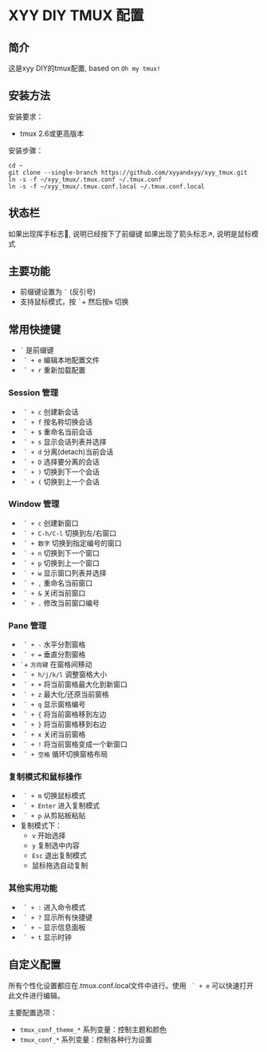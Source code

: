 #  XYY DIY TMUX 配置

## 简介

这是xyy DIY的tmux配置, based on `Oh my tmux!`

## 安装方法

安装要求：
- tmux 2.6或更高版本


安装步骤：

```
cd ~
git clone --single-branch https://github.com/xyyandxyy/xyy_tmux.git
ln -s -f ~/xyy_tmux/.tmux.conf ~/.tmux.conf
ln -s -f ~/xyy_tmux/.tmux.conf.local ~/.tmux.conf.local
```

## 状态栏
如果出现挥手标志👋, 说明已经按下了前缀键
如果出现了箭头标志↗, 说明是鼠标模式


## 主要功能

- 前缀键设置为 `` ` `` (反引号)
- 支持鼠标模式，按 `` ` ``+ 然后按``m`` 切换

## 常用快捷键

- `` ` `` 是前缀键
- `` ` + e`` 编辑本地配置文件
- `` ` + r`` 重新加载配置

### Session 管理
- `` ` + c`` 创建新会话
- `` ` + f`` 按名称切换会话
- `` ` + $`` 重命名当前会话
- `` ` + s`` 显示会话列表并选择
- `` ` + d`` 分离(detach)当前会话
- `` ` + D`` 选择要分离的会话
- `` ` + )`` 切换到下一个会话
- `` ` + (`` 切换到上一个会话

### Window 管理
- `` ` + c`` 创建新窗口
- `` ` + C-h/C-l`` 切换到左/右窗口
- `` ` + 数字`` 切换到指定编号的窗口
- `` ` + n`` 切换到下一个窗口
- `` ` + p`` 切换到上一个窗口
- `` ` + w`` 显示窗口列表并选择
- `` ` + ,`` 重命名当前窗口
- `` ` + &`` 关闭当前窗口
- `` ` + .`` 修改当前窗口编号

### Pane 管理
- `` ` + -`` 水平分割窗格
- `` ` + =`` 垂直分割窗格
- `` ` ``+ ``方向键`` 在窗格间移动
- `` ` + h/j/k/l`` 调整窗格大小
- `` ` + +`` 将当前窗格最大化到新窗口
- `` ` + z`` 最大化/还原当前窗格
- `` ` + q`` 显示窗格编号
- `` ` + {`` 将当前窗格移到左边
- `` ` + }`` 将当前窗格移到右边
- `` ` + x`` 关闭当前窗格
- `` ` + !`` 将当前窗格变成一个新窗口
- `` ` + 空格`` 循环切换窗格布局

### 复制模式和鼠标操作
- `` ` + m`` 切换鼠标模式
- `` ` + Enter`` 进入复制模式
- `` ` + p`` 从剪贴板粘贴
- 复制模式下：
  - `v` 开始选择
  - `y` 复制选中内容
  - `Esc` 退出复制模式
  - 鼠标拖选自动复制

### 其他实用功能
- `` ` + :`` 进入命令模式
- `` ` + ?`` 显示所有快捷键
- `` ` + ~`` 显示信息面板
- `` ` + t`` 显示时钟

## 自定义配置

所有个性化设置都应在.tmux.conf.local文件中进行。使用 `` ` + e`` 可以快速打开此文件进行编辑。

主要配置选项：
- `tmux_conf_theme_*` 系列变量：控制主题和颜色
- `tmux_conf_*` 系列变量：控制各种行为设置